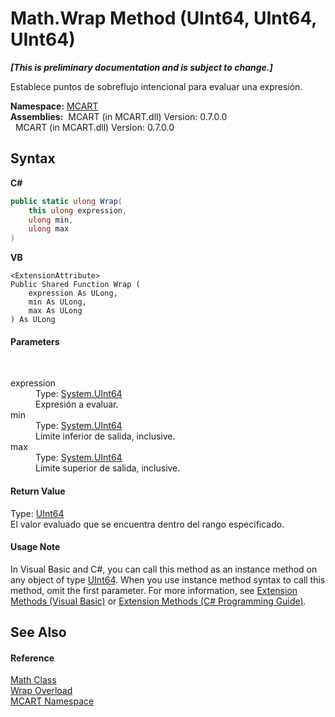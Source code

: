 # Math.Wrap Method (UInt64, UInt64, UInt64)
 _**\[This is preliminary documentation and is subject to change.\]**_

Establece puntos de sobreflujo intencional para evaluar una expresión.

**Namespace:**&nbsp;<a href="89e7854f-fe6f-d208-fb0c-b17953422852">MCART</a><br />**Assemblies:**&nbsp;&nbsp;MCART (in MCART.dll) Version: 0.7.0.0<br />&nbsp;&nbsp;MCART (in MCART.dll) Version: 0.7.0.0<br />

## Syntax

**C#**<br />
``` C#
public static ulong Wrap(
	this ulong expression,
	ulong min,
	ulong max
)
```

**VB**<br />
``` VB
<ExtensionAttribute>
Public Shared Function Wrap ( 
	expression As ULong,
	min As ULong,
	max As ULong
) As ULong
```


#### Parameters
&nbsp;<dl><dt>expression</dt><dd>Type: <a href="http://msdn2.microsoft.com/es-es/library/06cf7918" target="_blank">System.UInt64</a><br />Expresión a evaluar.</dd><dt>min</dt><dd>Type: <a href="http://msdn2.microsoft.com/es-es/library/06cf7918" target="_blank">System.UInt64</a><br />Límite inferior de salida, inclusive.</dd><dt>max</dt><dd>Type: <a href="http://msdn2.microsoft.com/es-es/library/06cf7918" target="_blank">System.UInt64</a><br />Límite superior de salida, inclusive.</dd></dl>

#### Return Value
Type: <a href="http://msdn2.microsoft.com/es-es/library/06cf7918" target="_blank">UInt64</a><br />El valor evaluado que se encuentra dentro del rango especificado.

#### Usage Note
In Visual Basic and C#, you can call this method as an instance method on any object of type <a href="http://msdn2.microsoft.com/es-es/library/06cf7918" target="_blank">UInt64</a>. When you use instance method syntax to call this method, omit the first parameter. For more information, see <a href="http://msdn.microsoft.com/en-us/library/bb384936.aspx">Extension Methods (Visual Basic)</a> or <a href="http://msdn.microsoft.com/en-us/library/bb383977.aspx">Extension Methods (C# Programming Guide)</a>.

## See Also


#### Reference
<a href="f110ea19-9a5d-de5d-39e7-a5ebffb3bc2c">Math Class</a><br /><a href="f2313fd9-823a-1b56-1e77-020b729f9ef1">Wrap Overload</a><br /><a href="89e7854f-fe6f-d208-fb0c-b17953422852">MCART Namespace</a><br />
